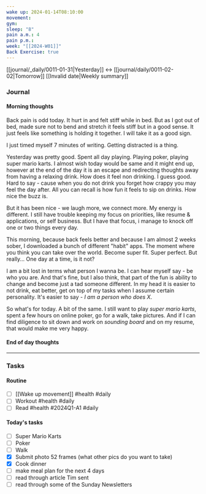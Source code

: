 ```yaml
---
wake up: 2024-01-14T08:10:00
movement: 
gym: 
sleep: "8"
pain a.m.: 4
pain p.m.: 
week: "[[2024-W01]]"
Back Exercise: true
---
```

[[journal/_daily/0011-01-31|Yesterday]] <-> [[journal/daily/0011-02-02|Tomorrow]]
[[Invalid date|Weekly summary]]
### Journal
#### Morning thoughts
Back pain is odd today. It hurt in and felt stiff while in bed. But as I got out of bed, made sure not to bend and stretch it feels stiff but in a good sense. It just feels like something is holding it together. I will take it as a good sign. 

I just timed myself 7 minutes of writing. Getting distracted is a thing. 

Yesterday was pretty good. Spent all day playing. Playing poker, playing super mario karts. I almost wish today would be same and it might end up, however at the end of the day it is an escape and redirecting thoughts away from having a relaxing drink. How does it feel non drinking. I guess good. Hard to say - cause when you do not drink you forget how crappy you may feel the day after. All you can recall is how fun it feels to sip on drinks. How nice the buzz is. 

But it has been nice - we laugh more, we connect more. My energy is different. 
I still have trouble keeping my focus on priorities, like resume & applications, or self business. But I have that focus, i manage to knock off one or two things every day. 

This morning, because back feels better and because I am almost 2 weeks sober, I downloaded a bunch of different "habit" apps. The moment where you think you can take over the world. Become super fit. Super perfect. But really... One day at a time, is it not? 

I am a bit lost in terms what person I wanna be. I can hear myself say - be who you are. And that's fine, but I also think, that part of the fun is ability to change and become just a tad someone different. In my head it is easier to not drink, eat better, get on top of my tasks when I assume certain personality. It's easier to say - *I am a person who does X*. 

So what's for today. A bit of the same. I still want to play *super mario karts*, spent a few hours on online poker, go for a walk, take pictures. And if I can find diligence to sit down and work on *sounding board* and on my resume, that would make me very happy.  

#### End of day thoughts


-----
### Tasks 

#### Routine

- [ ] [[Wake up movement]] #health #daily
- [ ] Workout #health #daily 
- [ ] Read #health #2024Q1-A1 #daily

#### Today's tasks
- [ ] Super Mario Karts
- [ ] Poker 
- [ ] Walk
- [x] Submit photo 52 frames (what other pics do you want to take)
- [x] Cook dinner
- [ ] make meal plan for the next 4 days
- [ ] read through article Tim sent
- [ ] read through some of the Sunday Newsletters